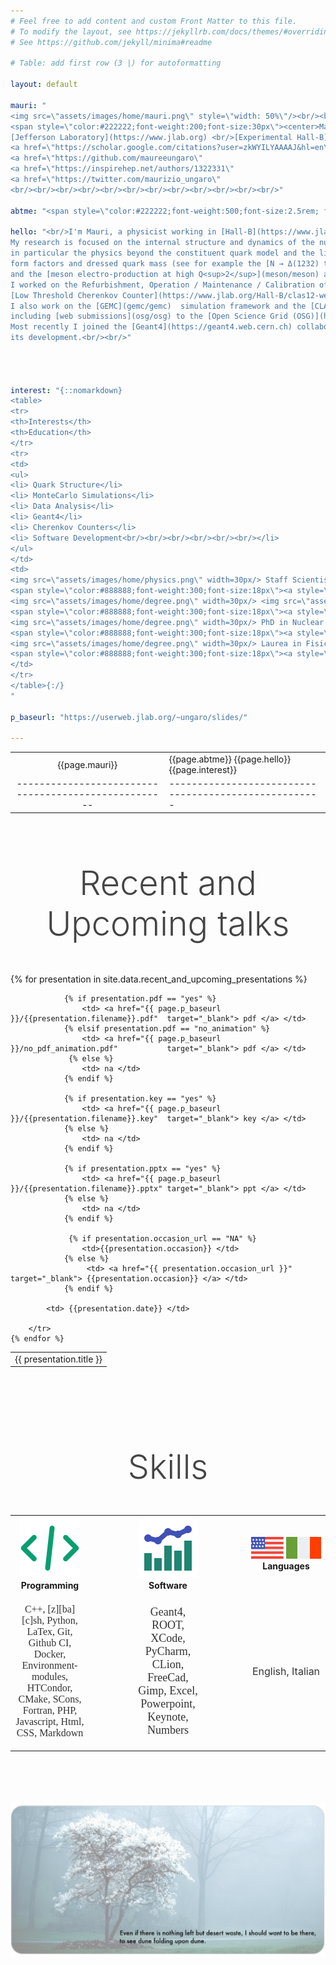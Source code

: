 ```yaml
---
# Feel free to add content and custom Front Matter to this file.
# To modify the layout, see https://jekyllrb.com/docs/themes/#overriding-theme-defaults
# See https://github.com/jekyll/minima#readme

# Table: add first row (3 |) for autoformatting

layout: default

mauri: "
<img src=\"assets/images/home/mauri.png\" style=\"width: 50%\"/><br/><br/>
<span style=\"color:#222222;font-weight:200;font-size:30px\"><center>Maurizio Ungaro</center></span><span style=\"color:#888888;font-weight:200;font-size:26px\">Staff Scientist</span><br/>
[Jefferson Laboratory](https://www.jlab.org) <br/>[Experimental Hall-B](https://www.jlab.org/physics/hall-b)<br/><br/>
<a href=\"https://scholar.google.com/citations?user=zkWYILYAAAAJ&hl=en\" target=_blank><img class=\"zoomIcon\" src=\"assets/images/home/gscholar.png\"/> </a> 
<a href=\"https://github.com/maureeungaro\"                              target=_blank><img class=\"zoomIcon\" src=\"assets/images/home/github.png\"/>   </a> 
<a href=\"https://inspirehep.net/authors/1322331\"                       target=_blank><img class=\"zoomIcon\" src=\"assets/images/home/inspire.png\"/>  </a> 
<a href=\"https://twitter.com/maurizio_ungaro\"                          target=_blank><img class=\"zoomIcon\" src=\"assets/images/home/twitter.png\"/>  </a>
<br/><br/><br/><br/><br/><br/><br/><br/><br/><br/><br/><br/>"

abtme: "<span style=\"color:#222222;font-weight:500;font-size:2.5rem; font-family: Montserrat,sans-serif; \">About Me</span> <br/>"

hello: "<br/>I'm Mauri, a physicist working in [Hall-B](https://www.jlab.org/physics/hall-b) at [Jefferson Lab](https://www.jlab.org).<br/><br/>
My research is focused on the internal structure and dynamics of the nucleon, <br/>
in particular the physics beyond the constituent quark model and the link between <br/>
form factors and dressed quark mass (see for example the [N → Δ(1232) transition](meson/pi0_delta/pi0_delta)<br/>
and the [meson electro-production at high Q<sup>2</sup>](meson/meson) analyses). <br/><br/>
I worked on the Refurbishment, Operation / Maintenance / Calibration of the<br/> 
[Low Threshold Cherenkov Counter](https://www.jlab.org/Hall-B/clas12-web/specs/ltcc.pdf) detector in Hall-B. <br/><br/>
I also work on the [GEMC](gemc/gemc)  simulation framework and the [CLAS12 simulations](clas12Tags/clas12Tags),  <br/>
including [web submissions](osg/osg) to the [Open Science Grid (OSG)](https://gracc.opensciencegrid.org/d/000000033/osg-project-accounting?orgId=1).<br/><br/>
Most recently I joined the [Geant4](https://geant4.web.cern.ch) collaboration with the purpose of supporting <br/>
its development.<br/><br/>"




interest: "{::nomarkdown}
<table>
<tr>
<th>Interests</th>   
<th>Education</th>
</tr>
<tr>
<td>
<ul>
<li> Quark Structure</li>
<li> MonteCarlo Simulations</li>
<li> Data Analysis</li>
<li> Geant4</li>
<li> Cherenkov Counters</li>
<li> Software Development<br/><br/><br/><br/><br/><br/></li>
</ul>
</td>
<td>
<img src=\"assets/images/home/physics.png\" width=30px/> Staff Scientist<br/>
<span style=\"color:#888888;font-weight:300;font-size:18px\"><a style=\"color:#448844;\" href=\"https://www.jlab.org\">Jefferson Laboratory</a>, VA, USA, 2011-present</span><br/><br/>
<img src=\"assets/images/home/degree.png\" width=30px/> <img src=\"assets/images/home/physics.png\" width=30px/> Post-Doc and Research Associate<br/>
<span style=\"color:#888888;font-weight:300;font-size:18px\"><a style=\"color:#448844;\" href=\"https://www.uconn.edu\">University of Connecticut</a>, USA, 2004-2011</span><br/><br/>
<img src=\"assets/images/home/degree.png\" width=30px/> PhD in Nuclear Physics     <br/>
<span style=\"color:#888888;font-weight:300;font-size:18px\"><a style=\"color:#448844;\" href=\"https://www.rpi.edu\">Rensselaer Polytechnic Institute</a>, Troy, NY, USA, 2003</span><br/><br/>
<img src=\"assets/images/home/degree.png\" width=30px/> Laurea in Fisica <br/>
<span style=\"color:#888888;font-weight:300;font-size:18px\"><a style=\"color:#448844;\" href=\"https://www.difi.unige.it/it\">Università degli studi di Genova</a>, Italy, 1999</span><br/>
</td>
</tr>
</table>{:/}
"

p_baseurl: "https://userweb.jlab.org/~ungaro/slides/"

---
```


|                                                      |                                                       |
|:----------------------------------------------------:|-------------------------------------------------------|
|                    {{page.mauri}}                    | {{page.abtme}} {{page.hello}}     {{page.interest}}   |
| ---------------------------------------------------- | ----------------------------------------------------- |

<div class="colored_band">

<br/><br/><br/>

<p style="text-align:center">
<span style="color:#444;font-weight:300;font-size:54px">Recent and Upcoming talks</span>
</p>
<br/><br/>
<table class="alternate">
	{% for presentation in site.data.recent_and_upcoming_presentations %}
		<tr>
            <td> {{ presentation.title }} </td>

                {% if presentation.pdf == "yes" %}
                    <td> <a href="{{ page.p_baseurl }}/{{presentation.filename}}.pdf"  target="_blank"> pdf </a> </td>
                {% elsif presentation.pdf == "no_animation" %}
                    <td> <a href="{{ page.p_baseurl }}/no_pdf_animation.pdf"           target="_blank"> pdf </a> </td>
                 {% else %}
                    <td> na </td>
                {% endif %}

                {% if presentation.key == "yes" %}
                    <td> <a href="{{ page.p_baseurl }}/{{presentation.filename}}.key"  target="_blank"> key </a> </td>
                {% else %}
                    <td> na </td>
                {% endif %}

                {% if presentation.pptx == "yes" %}
                    <td> <a href="{{ page.p_baseurl }}/{{presentation.filename}}.pptx" target="_blank"> ppt </a> </td>
                {% else %}
                    <td> na </td>
                {% endif %}

                 {% if presentation.occasion_url == "NA" %}
                    <td>{{presentation.occasion}} </td>
                {% else %}
                     <td> <a href="{{ presentation.occasion_url }}"  target="_blank"> {{presentation.occasion}} </a> </td>
                {% endif %}

            <td> {{presentation.date}} </td>

        </tr>
	{% endfor %}

</table>
<br/><br/><br/>

</div>


<br/><br/>

<p style="text-align:center">
<span style="color:#444;font-weight:300;font-size:54px;">Skills</span>
</p>    
<br/>


<table style="text-align:center;">
<tr>
    <th style="width: 25%"><img src="assets/images/home/code.png"/>      <br/>Programming</th>
    <th></th>
    <th style="width: 25%"><img src="assets/images/home/software.png"/>  <br/>Software</th>
    <th></th>
    <th style="width: 25%"><img src="assets/images/home/languages.png"/> <br/>Languages</th>
</tr>
<tr>
    <td><p style="color:#333;font-weight:400;font-size:16px; font-family: Monaco">C++, [z][ba][c]sh, Python, LaTex, Git, Github CI, Docker, Environment-modules, HTCondor, CMake, SCons, Fortran, PHP, Javascript, Html, CSS, Markdown</p></td>
    <td></td>
    <td><p style="color:#333;font-weight:400;font-size:18px; font-family: Avenir"> Geant4, ROOT, XCode, PyCharm, CLion, FreeCad, Gimp, Excel, Powerpoint, Keynote, Numbers  </p></td>
    <td></td>
    <td><p style="color:#333;font-weight:400;font-size:16px">English, Italian</p></td>
</tr>
</table>
<br/>




<div class="colored_band">
<br/><br/><br/>
<img src="assets/images/home/quote1.png"/> 
<br/><br/><br/>
</div>


[mauri]: assets/images/home/mauri.png
[gscholar]: assets/images/home/google-scholar.png
[github]: assets/images/home/github.png
[inspire]: assets/images/home/inspire.png
[degree]: assets/images/home/degree.png
[code]: assets/images/home/code.png
[software]: assets/images/home/software.png
[languages]: assets/images/home/languages.png
[quote1]: assets/images/home/quote1.png
